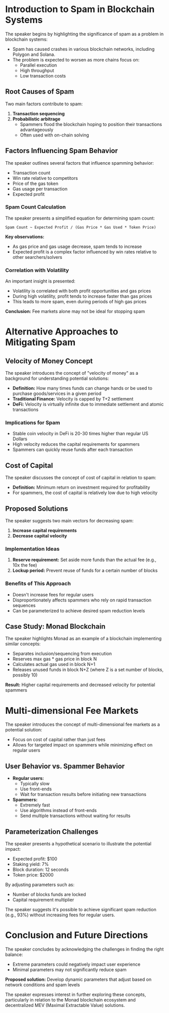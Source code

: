 

# Introduction to Spam in Blockchain Systems

The speaker begins by highlighting the significance of spam as a problem in blockchain systems:

- Spam has caused crashes in various blockchain networks, including Polygon and Solana.
- The problem is expected to worsen as more chains focus on:
  - Parallel execution
  - High throughput
  - Low transaction costs

## Root Causes of Spam

Two main factors contribute to spam:

1. **Transaction sequencing**
2. **Probabilistic arbitrage**
   - Spammers flood the blockchain hoping to position their transactions advantageously
   - Often used with on-chain solving

## Factors Influencing Spam Behavior

The speaker outlines several factors that influence spamming behavior:

- Transaction count
- Win rate relative to competitors
- Price of the gas token
- Gas usage per transaction
- Expected profit

### Spam Count Calculation

The speaker presents a simplified equation for determining spam count:

```
Spam Count ~ Expected Profit / (Gas Price * Gas Used * Token Price)
```

**Key observations:**
- As gas price and gas usage decrease, spam tends to increase
- Expected profit is a complex factor influenced by win rates relative to other searchers/solvers

### Correlation with Volatility

An important insight is presented:

- Volatility is correlated with both profit opportunities and gas prices
- During high volatility, profit tends to increase faster than gas prices
- This leads to more spam, even during periods of high gas prices

**Conclusion:** Fee markets alone may not be ideal for stopping spam

# Alternative Approaches to Mitigating Spam

## Velocity of Money Concept

The speaker introduces the concept of "velocity of money" as a background for understanding potential solutions:

- **Definition:** How many times funds can change hands or be used to purchase goods/services in a given period
- **Traditional Finance:** Velocity is capped by T+2 settlement
- **DeFi:** Velocity is virtually infinite due to immediate settlement and atomic transactions

### Implications for Spam

- Stable coin velocity in DeFi is 20-30 times higher than regular US Dollars
- High velocity reduces the capital requirements for spammers
- Spammers can quickly reuse funds after each transaction

## Cost of Capital

The speaker discusses the concept of cost of capital in relation to spam:

- **Definition:** Minimum return on investment required for profitability
- For spammers, the cost of capital is relatively low due to high velocity

## Proposed Solutions

The speaker suggests two main vectors for decreasing spam:

1. **Increase capital requirements**
2. **Decrease capital velocity**

### Implementation Ideas

1. **Reserve requirement:** Set aside more funds than the actual fee (e.g., 10x the fee)
2. **Lockup period:** Prevent reuse of funds for a certain number of blocks

### Benefits of This Approach

- Doesn't increase fees for regular users
- Disproportionately affects spammers who rely on rapid transaction sequences
- Can be parameterized to achieve desired spam reduction levels

## Case Study: Monad Blockchain

The speaker highlights Monad as an example of a blockchain implementing similar concepts:

- Separates inclusion/sequencing from execution
- Reserves max gas * gas price in block N
- Calculates actual gas used in block N+1
- Releases unused funds in block N+Z (where Z is a set number of blocks, possibly 10)

**Result:** Higher capital requirements and decreased velocity for potential spammers

# Multi-dimensional Fee Markets

The speaker introduces the concept of multi-dimensional fee markets as a potential solution:

- Focus on cost of capital rather than just fees
- Allows for targeted impact on spammers while minimizing effect on regular users

## User Behavior vs. Spammer Behavior

- **Regular users:**
  - Typically slow
  - Use front-ends
  - Wait for transaction results before initiating new transactions
- **Spammers:**
  - Extremely fast
  - Use algorithms instead of front-ends
  - Send multiple transactions without waiting for results

## Parameterization Challenges

The speaker presents a hypothetical scenario to illustrate the potential impact:

- Expected profit: $100
- Staking yield: 7%
- Block duration: 12 seconds
- Token price: $2000

By adjusting parameters such as:
- Number of blocks funds are locked
- Capital requirement multiplier

The speaker suggests it's possible to achieve significant spam reduction (e.g., 93%) without increasing fees for regular users.

# Conclusion and Future Directions

The speaker concludes by acknowledging the challenges in finding the right balance:

- Extreme parameters could negatively impact user experience
- Minimal parameters may not significantly reduce spam

**Proposed solution:** Develop dynamic parameters that adjust based on network conditions and spam levels

The speaker expresses interest in further exploring these concepts, particularly in relation to the Monad blockchain ecosystem and decentralized MEV (Maximal Extractable Value) solutions.